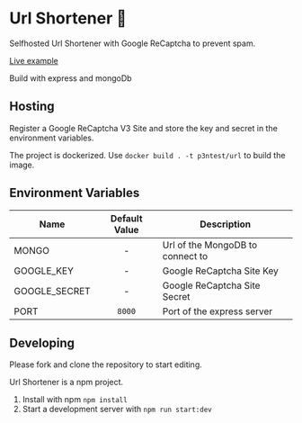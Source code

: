 # Url Shortener 🦫

Selfhosted Url Shortener with Google ReCaptcha to prevent spam.

[Live example](https://u.p3ntest.dev)

Build with express and mongoDb

## Hosting

Register a Google ReCaptcha V3 Site and store the key and secret in the environment variables.

The project is dockerized. Use `docker build . -t p3ntest/url` to build the image.

## Environment Variables

Name | Default Value | Description
 --- | :---: | ---
MONGO | - | Url of the MongoDB to connect to
GOOGLE_KEY | - | Google ReCaptcha Site Key
GOOGLE_SECRET | - | Google ReCaptcha Site Secret
PORT | `8000` | Port of the express server

## Developing

Please fork and clone the repository to start editing.

Url Shortener is a npm project.

1. Install with npm `npm install`
2. Start a development server with `npm run start:dev`
